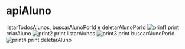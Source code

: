 # apiAluno
listarTodosAlunos, buscarAlunoPorId e deletarAlunoPorId
![print1](https://i.imgur.com/iEuD1Rv.png)
print criarAluno 
![print2](https://i.imgur.com/jkUs1RW.png)
print listarAlunos
![print3](https://i.imgur.com/cwQj3pz.png)
print buscarAlunoPorId
![print4](https://i.imgur.com/DTacnwy.png)
print deletarAluno
